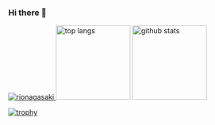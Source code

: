 ### Hi there 👋
<p align="left">
  <a href="https://github.com/rionagasaki/rionagasaki/">
    <img src="https://komarev.com/ghpvc/?username=rionagasaki" alt="rionagasaki" />
  </a>
  
  <img alt="top langs" height="150px" src="https://github-readme-status-pi.vercel.app/api/top-langs?username=rionagasaki&count_private=true&show_icons=true&theme=onedark&layout=compact" />
  <img alt="github stats" height="150px" src="https://github-readme-status-pi.vercel.app/api?username=rionagasaki&count_private=true&show_icons=true&theme=onedark" />
  
  
[![trophy](https://github-profile-trophy.vercel.app/?username=rionagasaki&column=7&theme=gruvbox)](https://github.com/rionagasaki/github-profile-trophy)
</p>
